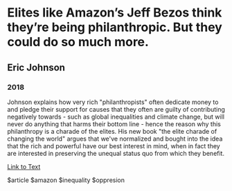 # Elites like Amazon’s Jeff Bezos think they’re being philanthropic. But they could do so much more.
## Eric Johnson
### 2018

Johnson explains how very rich "philanthropists" often dedicate money to and pledge their support for causes that they often are guilty of contributing negatively towards - such as global inequalities and climate change, but will never do anything that harms their bottom line - hence the reason why this philanthropy is a charade of the elites. His new book "the elite charade of changing the world" argues that we've normalized and bought into the idea that the rich and powerful have our best interest in mind, when in fact they are interested in preserving the unequal status quo from which they benefit.

[Link to Text](https://www.vox.com/2018/10/3/17930990/anand-giridharadas-winners-take-all-book-changing-world-kara-swisher-decode-podcast-jeff-bezos)

$article $amazon $inequality $oppresion 